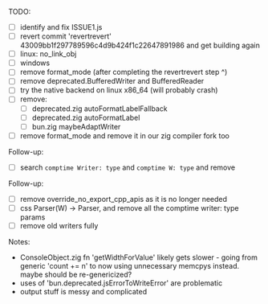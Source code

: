 TODO:

- [ ] identify and fix ISSUE1.js
- [ ] revert commit 'revertrevert' 43009bb1f297789596c4d9b424f1c22647891986 and get building again
- [ ] linux: no_link_obj
- [ ] windows
- [ ] remove format_mode (after completing the revertrevert step ^)
- [ ] remove deprecated.BufferedWriter and BufferedReader
- [ ] try the native backend on linux x86_64 (will probably crash)
- [ ] remove:
  - [ ] deprecated.zig autoFormatLabelFallback
  - [ ] deprecated.zig autoFormatLabel
  - [ ] bun.zig maybeAdaptWriter
- [ ] remove format_mode and remove it in our zig compiler fork too

Follow-up:

- [ ] search `comptime Writer: type` and `comptime W: type` and remove

Follow-up:

- [ ] remove override_no_export_cpp_apis as it is no longer needed
- [ ] css Parser(W) -> Parser, and remove all the comptime writer: type params
- [ ] remove old writers fully

Notes:

- ConsoleObject.zig fn 'getWidthForValue' likely gets slower - going from generic 'count += n' to now using unnecessary memcpys instead. maybe should be re-genericized?
- uses of 'bun.deprecated.jsErrorToWriteError' are problematic
- output stuff is messy and complicated
